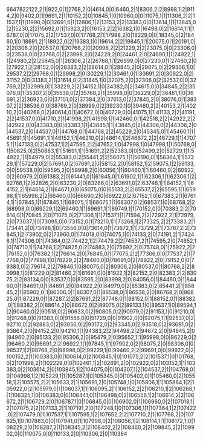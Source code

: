 6647822122,2|1|922,0|1|2768,2|0|4614,0|0|6460,2|1|8306,2|2|8998,1|2|9114,2|0|9402,0|1|9691,2|1|10152,2|0|10845,1|0|10960,0|0|11075,1|1|11306,2|2|11537,1|1|11998,0|0|12691,0|1|12806,1|2|13153,2|2|13383,0|0|13614,1|1|13845,0|2|15230,2|2|15692,0|1|15923,2|0|16153,2|2|16382,1|0|16498,0|2|16614,1|1|16787,0|0|17075,2|2|17537,0|0|17768,2|1|17998,2|0|18229,0|0|18345,0|2|18460,1|0|18691,2|1|18922,0|2|19383,1|0|19614,2|2|19845,1|1|20075,0|1|20191,0|2|20306,2|0|20537,0|1|20768,2|0|20998,2|2|21229,2|2|23075,0|0|23306,0|0|23538,0|0|23768,0|2|23998,2|0|24229,2|0|24461,2|0|24690,1|1|24922,1|1|24980,2|2|25845,0|1|26306,2|2|26768,1|1|26999,0|0|27230,0|1|27460,2|0|27922,1|2|28152,0|0|28383,2|2|28614,0|1|28845,2|0|29075,0|2|29306,1|0|29537,2|2|29768,0|1|29998,2|0|30229,1|2|30461,0|1|30691,2|0|30922,0|2|31152,0|0|31383,2|1|31614,0|2|31845,1|0|32075,2|0|32306,0|2|32537,0|0|32769,2|2|32999,0|1|33229,2|2|34152,1|0|34382,0|2|34615,0|0|34845,2|2|35076,0|1|35307,2|0|35538,0|2|35768,2|1|35998,0|0|36229,0|2|36461,1|0|36691,2|2|36923,0|0|37151,0|2|37384,2|0|37613,0|2|37845,2|0|38076,0|1|38307,2|2|38536,0|0|38769,2|0|38999,0|2|39230,1|0|39460,2|2|40153,2|1|40210,2|0|40268,0|2|40614,0|1|40672,0|0|40729,0|0|41075,1|1|41133,2|2|41191,2|2|41537,0|0|41710,2|1|41998,2|1|41998,1|1|42460,0|1|42518,2|2|42922,2|2|42922,0|0|43383,0|0|43383,1|1|43845,1|1|43845,0|2|44306,0|2|44306,2|0|44537,2|0|44537,0|1|44768,0|1|44768,2|2|45229,2|0|45345,0|1|45460,1|1|45691,1|1|45691,1|1|46152,1|1|46210,0|2|46614,1|2|46672,2|2|46729,1|1|47075,1|1|47133,0|2|47537,1|2|47595,2|2|47652,1|0|47998,1|0|47998,1|1|50768,0|1|50825,0|2|50883,1|1|51691,1|1|51691,2|2|52383,0|0|52499,2|0|52729,1|1|54922,1|1|54979,0|2|55383,0|2|55441,2|2|56075,1|1|56190,0|1|56364,1|1|57229,1|1|57229,0|2|57691,0|2|57691,2|0|58152,2|0|58152,1|2|59075,1|2|59133,0|0|59538,0|0|59595,2|0|59998,2|0|60056,1|1|60460,1|1|60460,0|2|60922,0|2|60979,2|0|61383,2|0|61441,0|1|61845,0|1|61902,1|1|62306,1|1|62306,1|2|62768,1|2|62826,2|0|63230,2|0|63286,0|2|63691,0|2|63748,1|1|64152,1|1|64152,2|1|64614,2|1|64671,0|0|65075,0|0|65133,2|2|65537,2|2|65595,1|1|65998,1|1|65998,2|2|66460,0|0|66690,2|0|66922,0|2|67152,1|0|67383,2|1|67614,1|1|67845,1|1|67845,1|1|68075,1|1|68075,1|1|68307,0|2|68537,1|0|68768,2|2|68998,0|0|69229,1|2|69460,1|1|69691,1|1|69749,1|1|70152,0|0|70383,2|2|70614,0|1|70845,2|0|71075,0|2|71306,1|1|71537,1|1|71594,2|2|72922,2|1|72979,2|0|73037,1|0|73095,0|0|73152,0|1|73210,1|1|73268,1|2|73325,2|2|73383,2|1|73441,2|0|73498,1|0|73556,0|0|73614,0|1|73672,1|1|73729,2|1|73787,2|2|73845,1|2|73902,0|2|73960,0|1|74018,0|0|74075,1|0|74133,2|0|74191,2|1|74248,1|1|74306,0|1|74364,0|2|74422,1|2|74479,2|2|74537,2|1|74595,2|0|74652,1|0|74710,1|1|74768,1|2|74825,0|2|74883,2|0|75692,2|0|75748,0|1|75922,2|2|76152,0|0|76382,1|2|76614,2|0|76845,0|1|77075,2|2|77306,0|0|77537,2|1|77768,0|2|77998,1|0|78229,2|2|78460,0|0|78691,0|2|78922,2|0|79152,0|0|79383,0|2|79614,2|2|79846,1|0|80075,0|2|80306,2|0|80537,0|1|80768,2|2|80998,1|0|81229,0|2|81460,2|1|81691,0|0|81922,1|2|82152,2|0|82383,2|2|83075,2|2|83134,0|0|83537,0|0|83595,2|0|83998,2|0|84056,0|1|84460,0|1|84460,0|1|84691,0|1|84691,2|0|84922,2|0|84979,0|2|85383,0|2|85441,2|1|85845,2|1|85902,0|1|86306,0|1|86307,0|1|86538,0|1|86538,2|0|86768,2|0|86825,0|1|87229,0|1|87287,2|2|87691,2|2|87748,0|1|88152,0|1|88152,0|1|88382,0|1|88382,2|0|88614,2|0|88672,0|2|89075,0|2|89133,1|0|89537,1|0|89594,1|2|90460,0|2|90518,0|2|90633,0|2|90805,0|2|90979,0|2|91153,1|0|91210,0|0|91268,0|0|91383,0|0|91556,0|0|91729,0|0|91902,0|0|92075,1|1|92537,0|2|92710,0|2|92883,0|2|93056,0|2|93172,0|2|93345,0|2|93518,0|2|93691,0|2|93864,2|0|94152,2|0|94210,1|1|94383,2|2|94498,2|2|94672,2|0|94845,2|0|94960,2|0|95133,2|0|95306,2|0|95479,2|0|95652,1|1|95998,0|0|96229,0|2|96460,2|0|96691,2|2|96922,1|1|97845,1|1|97902,0|2|98075,2|0|98306,0|0|98537,1|2|98768,2|0|98998,0|2|99229,1|0|99460,2|2|99691,0|0|99922,0|2|100152,2|1|100383,0|0|100614,0|2|100845,1|0|101075,2|2|101537,1|0|101768,0|2|101998,2|1|102229,0|0|102461,1|2|102691,2|0|102922,0|2|103152,1|1|103383,0|2|103614,2|0|103845,1|2|104075,0|0|104307,1|2|104537,2|1|104768,0|0|104998,1|2|105229,1|1|105287,1|0|105345,0|0|105402,0|1|105460,0|2|105518,1|2|105575,2|2|105633,2|1|105691,2|0|105748,1|0|105806,1|1|105864,1|2|105922,0|2|105979,0|1|106037,1|1|106095,2|1|106152,2|2|106210,1|2|106268,1|1|106325,1|0|106383,0|0|106441,0|1|106498,0|2|106556,1|2|106614,2|2|106672,2|1|106729,2|0|106787,1|0|106845,0|0|106902,0|1|106960,0|2|107018,1|2|107075,2|2|107133,2|1|107191,2|0|107248,1|0|107306,1|1|107364,1|2|107422,0|2|107479,0|1|107537,1|1|107595,1|2|107652,2|2|107710,2|1|107768,2|0|107825,1|0|107883,0|0|107941,0|1|107998,0|2|108056,1|2|108114,1|1|108172,1|0|108229,2|0|108287,2|1|108345,2|2|108402,2|2|108460,2|2|109845,2|2|109902,0|0|110075,0|0|110133,2|0|110306,2|0|110364
